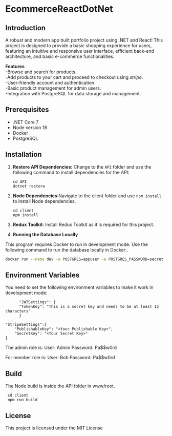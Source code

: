 # EcommerceReactDotNet

## Introduction

 A robust and modern app built portfolio project using .NET and React! 
This project is designed to provide a basic shopping experience for users, featuring an intuitive and responsive user interface, 
efficient back-end architecture, and basic e-commerce functionalities.

**Features**
<br/>
-Browse and search for products.<br/>
-Add products to your cart and proceed to checkout using *stripe*.<br/>
-User-friendly account and authentication.<br/>
-Basic product management for admin users.<br/>
-Integration with PostgreSQL for data storage and management.<br/>

## Prerequisites

- .NET Core 7
- Node version 18
- Docker
- PostgreSQL

## Installation

1. **Restore API Dependencies:**
   Change to the `API` folder and use the following command to install dependencies for the API:

   ```shell
   cd API
   dotnet restore

2. **Node Dependencies**:Navigate to the client folder and use `npm install` to install Node dependencies.
     ```shell
   cd client
   npm install

3. **Redux Toolkit**: Install Redux Toolkit as it is required for this project.

4. **Running the Database Locally**

This program requires Docker to run in development mode. Use the following command to run the database locally in Docker:.

  ```bash
  docker run --name dev -e POSTGRES=appuser -e POSTGRES_PASSWORD=secret -p 5432:5432 -d postgres:latest
  ```


## Environment Variables
You need to set the following environment variables to make it work in development mode:
  ```shell
        "JWTSettings": {
        "TokenKey": "This is a secret key and needs to be at least 12 characters"
        }
```
```shell
"StripeSettings":{
    "PublishableKey": "<Your Publishable Key>",
    "SecretKey": "<Your Secret Key>"
}
```
The admin role is:
User: Admin
Password: Pa$$w0rd

For member role is:
User: Bob
Password: Pa$$w0rd

## Build
The Node build is inside the API folder in www/root.
  ```shell
   cd client
   npm run build
```
## License
This project is licensed under the MIT License
